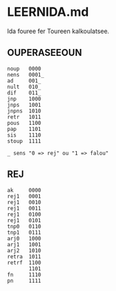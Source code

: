 # LEERNIDA.md

Ida fouree fer Toureen kalkoulatsee.

## OUPERASEEOUN

```text
noup   0000
nens   0001_
ad     001_
nult   010_
dif    011_
jnp    1000
jnps   1001
jnpns  1010
retr   1011
pous   1100
pap    1101
sis    1110
stoup  1111

_ sens "0 => rej" ou "1 => falou"
```

## REJ

```text
ak     0000
rej1   0001
rej1   0010
rej1   0011
rej1   0100
rej1   0101
tnp0   0110
tnp1   0111
arj0   1000
arj1   1001
arj2   1010
retra  1011
retrf  1100
       1101
fn     1110
pn     1111
```